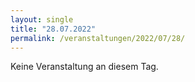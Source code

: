 ```yaml
---
layout: single
title: "28.07.2022"
permalink: /veranstaltungen/2022/07/28/
---
```


Keine Veranstaltung an diesem Tag.
